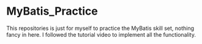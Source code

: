 # MyBatis_Practice
This repositories is just for myself to practice the MyBatis skill set, nothing fancy in here. 
I followed the tutorial video to implement all the functionality.
